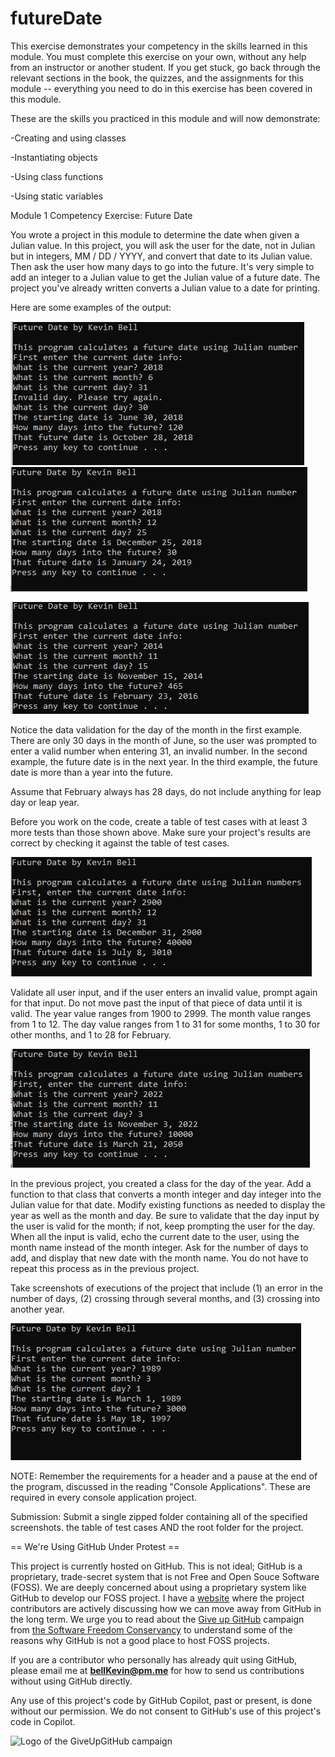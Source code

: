 # futureDate

This exercise demonstrates your competency in the skills learned in this module. You must complete this exercise on your own, without any help from an instructor or another student. If you get stuck, go back through the relevant sections in the book, the quizzes, and the assignments for this module -- everything you need to do in this exercise has been covered in this module.

These are the skills you practiced in this module and will now demonstrate:

-Creating and using classes

-Instantiating objects

-Using class functions

-Using static variables
 
Module 1 Competency Exercise: Future Date

You wrote a project in this module to determine the date when given a Julian value. In this project, you will ask the user for the date, not in Julian but in integers, MM / DD / YYYY, and convert that date to its Julian value. Then ask the user how many days to go into the future. It's very simple to add an integer to a Julian value to get the Julian value of a future date. The project you've already written converts a Julian value to a date for printing.

Here are some examples of the output:

![M1 Competency](https://github.com/bell-kevin/futureDate/blob/main/future.PNG)     ![M1 Competency 2](https://github.com/bell-kevin/futureDate/blob/main/future0.PNG)

![M1 Competency 3](https://github.com/bell-kevin/futureDate/blob/main/future00.PNG)

Notice the data validation for the day of the month in the first example. There are only 30 days in the month of June, so the user was prompted to enter a valid number when entering 31, an invalid number. In the second example, the future date is in the next year. In the third example, the future date is more than a year into the future.

Assume that February always has 28 days, do not include anything for leap day or leap year.

Before you work on the code, create a table of test cases with at least 3 more tests than those shown above. Make sure your project's results are correct by checking it against the table of test cases.

![i](https://github.com/bell-kevin/futureDate/blob/main/3010.PNG)

Validate all user input, and if the user enters an invalid value, prompt again for that input. Do not move past the input of that piece of data until it is valid. The year value ranges from 1900 to 2999. The month value ranges from 1 to 12. The day value ranges from 1 to 31 for some months, 1 to 30 for other months, and 1 to 28 for February.

![o](https://github.com/bell-kevin/futureDate/blob/main/2050.PNG)

In the previous project, you created a class for the day of the year. Add a function to that class that converts a month integer and day integer into the Julian value for that date. Modify existing functions as needed to display the year as well as the month and day. Be sure to validate that the day input by the user is valid for the month; if not, keep prompting the user for the day. When all the input is valid, echo the current date to the user, using the month name instead of the month integer. Ask for the number of days to add, and display that new date with the month name. You do not have to repeat this process as in the previous project.

Take screenshots of executions of the project that include (1) an error in the number of days, (2) crossing through several months, and (3) crossing into another year.

 ![p](https://github.com/bell-kevin/futureDate/blob/main/future000.PNG)

NOTE: Remember the requirements for a header and a pause at the end of the program, discussed in the reading "Console Applications". These are required in every console application project.

Submission: Submit a single zipped folder containing all of the specified screenshots. the table of test cases  AND the root folder for the project.

== We're Using GitHub Under Protest ==

This project is currently hosted on GitHub.  This is not ideal; GitHub is a
proprietary, trade-secret system that is not Free and Open Souce Software
(FOSS).  We are deeply concerned about using a proprietary system like GitHub
to develop our FOSS project. I have a [website](https://bellKevin.me) where the
project contributors are actively discussing how we can move away from GitHub
in the long term.  We urge you to read about the [Give up GitHub](https://GiveUpGitHub.org) campaign 
from [the Software Freedom Conservancy](https://sfconservancy.org) to understand some of the reasons why GitHub is not 
a good place to host FOSS projects.

If you are a contributor who personally has already quit using GitHub, please
email me at **bellKevin@pm.me** for how to send us contributions without
using GitHub directly.

Any use of this project's code by GitHub Copilot, past or present, is done
without our permission.  We do not consent to GitHub's use of this project's
code in Copilot.

![Logo of the GiveUpGitHub campaign](https://sfconservancy.org/img/GiveUpGitHub.png)

